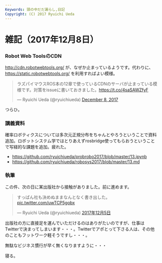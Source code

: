 ```yaml
---
Keywords: 頭の中だだ漏らし,日記
Copyright: (C) 2017 Ryuichi Ueda
---
```


# 雑記（2017年12月8日）


### Robot Web ToolsのCDN

http://cdn.robotwebtools.org/
が、なぜか止まっているようです。代わりに、
https://static.robotwebtools.org/
を利用すればよい模様。

<blockquote class="twitter-tweet" data-partner="tweetdeck"><p lang="ja" dir="ltr">ラズパイマウスROS本の12章で使っているCDNのサーバが止まっている模様です。対策をissueに書いておきました。<a href="https://t.co/4saSAWZfyF">https://t.co/4saSAWZfyF</a></p>&mdash; Ryuichi Ueda (@ryuichiueda) <a href="https://twitter.com/ryuichiueda/status/939010920432386049?ref_src=twsrc%5Etfw">December 8, 2017</a></blockquote>
<script async src="https://platform.twitter.com/widgets.js" charset="utf-8"></script>


つらひ。

### 講義資料

確率ロボティクスについては多次元正規分布をちゃんとやろうということで資料追加。ロボットシステム学ではとりあえずrosbridge使ってもらおうということで写経的な課題を追加。疲れた。

* https://github.com/ryuichiueda/probrobo2017/blob/master/13.ipynb
* https://github.com/ryuichiueda/robosys2017/blob/master/13.md

### 執筆

この件、次の日に某出版社から接触がありました。前に進めます。

<blockquote class="twitter-tweet" data-lang="ja"><p lang="ja" dir="ltr">すっぱん社も決めぬままなんとなく書き出した。 <a href="https://t.co/uwTCP5gobx">pic.twitter.com/uwTCP5gobx</a></p>&mdash; Ryuichi Ueda (@ryuichiueda) <a href="https://twitter.com/ryuichiueda/status/938042739416895489?ref_src=twsrc%5Etfw">2017年12月5日</a></blockquote>
<script async src="https://platform.twitter.com/widgets.js" charset="utf-8"></script>

出版社の方に直接足を運んでいただけるのはありがたいのですが、仕事はTwitterで決まってしまいます・・・。Twitterでアポとって下さる人は、その他のこともフットワーク軽そうですし・・・。

無駄なビジネス慣行が早く無くなりますように・・・


寝る。
